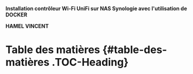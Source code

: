 **Installation contrôleur Wi-Fi UniFi sur NAS Synologie avec
l'utilisation de DOCKER**

**HAMEL VINCENT**

# **Table des matières** {#table-des-matières .TOC-Heading}

